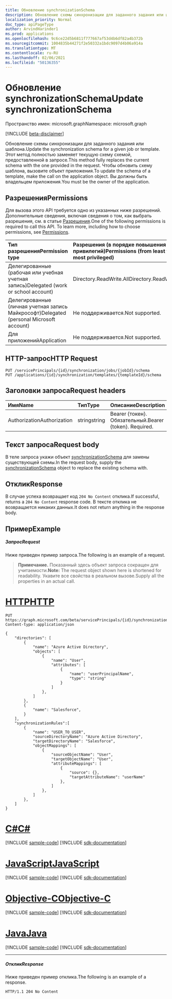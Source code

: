 ```yaml
---
title: Обновление synchronizationSchema
description: Обновление схемы синхронизации для заданного задания или шаблона. Этот метод полностью заменяет текущую схему схемой, предоставленной в запросе. Чтобы обновить схему шаблона, вызовите объект приложения. Вы должны быть владельцем приложения.
localization_priority: Normal
doc_type: apiPageType
author: ArvindHarinder1
ms.prod: applications
ms.openlocfilehash: 9c6ce22d5b6811f777667af53d4b6df82a4b372b
ms.sourcegitcommit: 1004835b44271f2e50332a1bdc9097d4b06a914a
ms.translationtype: MT
ms.contentlocale: ru-RU
ms.lasthandoff: 02/06/2021
ms.locfileid: "50136355"
---
```

# <a name="update-synchronizationschema"></a><span data-ttu-id="9c6a5-106">Обновление synchronizationSchema</span><span class="sxs-lookup"><span data-stu-id="9c6a5-106">Update synchronizationSchema</span></span>

<span data-ttu-id="9c6a5-107">Пространство имен: microsoft.graph</span><span class="sxs-lookup"><span data-stu-id="9c6a5-107">Namespace: microsoft.graph</span></span>

[!INCLUDE [beta-disclaimer](../../includes/beta-disclaimer.md)]

<span data-ttu-id="9c6a5-108">Обновление схемы синхронизации для заданного задания или шаблона.</span><span class="sxs-lookup"><span data-stu-id="9c6a5-108">Update the synchronization schema for a given job or template.</span></span> <span data-ttu-id="9c6a5-109">Этот метод полностью заменяет текущую схему схемой, предоставленной в запросе.</span><span class="sxs-lookup"><span data-stu-id="9c6a5-109">This method fully replaces the current schema with the one provided in the request.</span></span> <span data-ttu-id="9c6a5-110">Чтобы обновить схему шаблона, вызовите объект приложения.</span><span class="sxs-lookup"><span data-stu-id="9c6a5-110">To update the schema of a template, make the call on the application object.</span></span> <span data-ttu-id="9c6a5-111">Вы должны быть владельцем приложения.</span><span class="sxs-lookup"><span data-stu-id="9c6a5-111">You must be the owner of the application.</span></span>

## <a name="permissions"></a><span data-ttu-id="9c6a5-112">Разрешения</span><span class="sxs-lookup"><span data-stu-id="9c6a5-112">Permissions</span></span>
<span data-ttu-id="9c6a5-p103">Для вызова этого API требуется одно из указанных ниже разрешений. Дополнительные сведения, включая сведения о том, как выбрать разрешения, см. в статье [Разрешения](/graph/permissions-reference).</span><span class="sxs-lookup"><span data-stu-id="9c6a5-p103">One of the following permissions is required to call this API. To learn more, including how to choose permissions, see [Permissions](/graph/permissions-reference).</span></span>

|<span data-ttu-id="9c6a5-115">Тип разрешения</span><span class="sxs-lookup"><span data-stu-id="9c6a5-115">Permission type</span></span>                        | <span data-ttu-id="9c6a5-116">Разрешения (в порядке повышения привилегий)</span><span class="sxs-lookup"><span data-stu-id="9c6a5-116">Permissions (from least to most privileged)</span></span>              |
|:--------------------------------------|:---------------------------------------------------------|
|<span data-ttu-id="9c6a5-117">Делегированные (рабочая или учебная учетная запись)</span><span class="sxs-lookup"><span data-stu-id="9c6a5-117">Delegated (work or school account)</span></span>     |<span data-ttu-id="9c6a5-118">Directory.ReadWrite.All</span><span class="sxs-lookup"><span data-stu-id="9c6a5-118">Directory.ReadWrite.All</span></span>  |
|<span data-ttu-id="9c6a5-119">Делегированные (личная учетная запись Майкрософт)</span><span class="sxs-lookup"><span data-stu-id="9c6a5-119">Delegated (personal Microsoft account)</span></span> |<span data-ttu-id="9c6a5-120">Не поддерживается.</span><span class="sxs-lookup"><span data-stu-id="9c6a5-120">Not supported.</span></span>|
|<span data-ttu-id="9c6a5-121">Для приложений</span><span class="sxs-lookup"><span data-stu-id="9c6a5-121">Application</span></span>                            |<span data-ttu-id="9c6a5-122">Не поддерживается.</span><span class="sxs-lookup"><span data-stu-id="9c6a5-122">Not supported.</span></span>| 

## <a name="http-request"></a><span data-ttu-id="9c6a5-123">HTTP-запрос</span><span class="sxs-lookup"><span data-stu-id="9c6a5-123">HTTP Request</span></span>
<!-- { "blockType": "ignored" } -->
```http
PUT /servicePrincipals/{id}/synchronization/jobs/{jobId}/schema
PUT /applications/{id}/synchronization/templates/{templateId}/schema
```

## <a name="request-headers"></a><span data-ttu-id="9c6a5-124">Заголовки запроса</span><span class="sxs-lookup"><span data-stu-id="9c6a5-124">Request headers</span></span>

| <span data-ttu-id="9c6a5-125">Имя</span><span class="sxs-lookup"><span data-stu-id="9c6a5-125">Name</span></span>           | <span data-ttu-id="9c6a5-126">Тип</span><span class="sxs-lookup"><span data-stu-id="9c6a5-126">Type</span></span>    | <span data-ttu-id="9c6a5-127">Описание</span><span class="sxs-lookup"><span data-stu-id="9c6a5-127">Description</span></span>|
|:---------------|:--------|:-----------|
| <span data-ttu-id="9c6a5-128">Authorization</span><span class="sxs-lookup"><span data-stu-id="9c6a5-128">Authorization</span></span>  | <span data-ttu-id="9c6a5-129">string</span><span class="sxs-lookup"><span data-stu-id="9c6a5-129">string</span></span>  | <span data-ttu-id="9c6a5-p104">Bearer {токен}. Обязательный.</span><span class="sxs-lookup"><span data-stu-id="9c6a5-p104">Bearer {token}. Required.</span></span> |

## <a name="request-body"></a><span data-ttu-id="9c6a5-132">Текст запроса</span><span class="sxs-lookup"><span data-stu-id="9c6a5-132">Request body</span></span>

<span data-ttu-id="9c6a5-133">В теле запроса укажи объект [synchronizationSchema](../resources/synchronization-synchronizationschema.md) для замены существующей схемы.</span><span class="sxs-lookup"><span data-stu-id="9c6a5-133">In the request body, supply the [synchronizationSchema](../resources/synchronization-synchronizationschema.md) object to replace the existing schema with.</span></span>

## <a name="response"></a><span data-ttu-id="9c6a5-134">Отклик</span><span class="sxs-lookup"><span data-stu-id="9c6a5-134">Response</span></span>

<span data-ttu-id="9c6a5-135">В случае успеха возвращает код `204 No Content` отклика.</span><span class="sxs-lookup"><span data-stu-id="9c6a5-135">If successful, returns a `204 No Content` response code.</span></span> <span data-ttu-id="9c6a5-136">В тексте отклика не возвращается никаких данных.</span><span class="sxs-lookup"><span data-stu-id="9c6a5-136">It does not return anything in the response body.</span></span>

## <a name="example"></a><span data-ttu-id="9c6a5-137">Пример</span><span class="sxs-lookup"><span data-stu-id="9c6a5-137">Example</span></span>

##### <a name="request"></a><span data-ttu-id="9c6a5-138">Запрос</span><span class="sxs-lookup"><span data-stu-id="9c6a5-138">Request</span></span>
<span data-ttu-id="9c6a5-139">Ниже приведен пример запроса.</span><span class="sxs-lookup"><span data-stu-id="9c6a5-139">The following is an example of a request.</span></span>

><span data-ttu-id="9c6a5-140">**Примечание.** Показанный здесь объект запроса сокращен для учитаемости.</span><span class="sxs-lookup"><span data-stu-id="9c6a5-140">**Note:** The request object shown here is shortened for readability.</span></span> <span data-ttu-id="9c6a5-141">Укавите все свойства в реальном вызове.</span><span class="sxs-lookup"><span data-stu-id="9c6a5-141">Supply all the properties in an actual call.</span></span>

# <a name="http"></a>[<span data-ttu-id="9c6a5-142">HTTP</span><span class="sxs-lookup"><span data-stu-id="9c6a5-142">HTTP</span></span>](#tab/http)
<!-- {
  "blockType": "request",
  "name": "update_synchronizationschema"
}-->
```http
PUT https://graph.microsoft.com/beta/servicePrincipals/{id}/synchronization/jobs/{jobId}/schema
Content-type: application/json

{
    "directories": [
        {
            "name": "Azure Active Directory",
            "objects": [
                {
                    "name": "User",
                    "attributes": [
                        {
                            "name": "userPrincipalName",
                            "type": "string"
                        }
                    ]
                },
            ]
        },
        {
            "name": "Salesforce",
        }
    ],
    "synchronizationRules":[
        {
            "name": "USER_TO_USER",
            "sourceDirectoryName": "Azure Active Directory",
            "targetDirectoryName": "Salesforce",
            "objectMappings": [
                {
                    "sourceObjectName": "User",
                    "targetObjectName": "User",
                    "attributeMappings": [
                        {
                            "source": {},
                            "targetAttributeName": "userName"
                        },
                    ]
                },
            ]
        },
    ]
}

```
# <a name="c"></a>[<span data-ttu-id="9c6a5-143">C#</span><span class="sxs-lookup"><span data-stu-id="9c6a5-143">C#</span></span>](#tab/csharp)
[!INCLUDE [sample-code](../includes/snippets/csharp/update-synchronizationschema-csharp-snippets.md)]
[!INCLUDE [sdk-documentation](../includes/snippets/snippets-sdk-documentation-link.md)]

# <a name="javascript"></a>[<span data-ttu-id="9c6a5-144">JavaScript</span><span class="sxs-lookup"><span data-stu-id="9c6a5-144">JavaScript</span></span>](#tab/javascript)
[!INCLUDE [sample-code](../includes/snippets/javascript/update-synchronizationschema-javascript-snippets.md)]
[!INCLUDE [sdk-documentation](../includes/snippets/snippets-sdk-documentation-link.md)]

# <a name="objective-c"></a>[<span data-ttu-id="9c6a5-145">Objective-C</span><span class="sxs-lookup"><span data-stu-id="9c6a5-145">Objective-C</span></span>](#tab/objc)
[!INCLUDE [sample-code](../includes/snippets/objc/update-synchronizationschema-objc-snippets.md)]
[!INCLUDE [sdk-documentation](../includes/snippets/snippets-sdk-documentation-link.md)]

# <a name="java"></a>[<span data-ttu-id="9c6a5-146">Java</span><span class="sxs-lookup"><span data-stu-id="9c6a5-146">Java</span></span>](#tab/java)
[!INCLUDE [sample-code](../includes/snippets/java/update-synchronizationschema-java-snippets.md)]
[!INCLUDE [sdk-documentation](../includes/snippets/snippets-sdk-documentation-link.md)]

---


##### <a name="response"></a><span data-ttu-id="9c6a5-147">Отклик</span><span class="sxs-lookup"><span data-stu-id="9c6a5-147">Response</span></span>
<span data-ttu-id="9c6a5-148">Ниже приведен пример отклика.</span><span class="sxs-lookup"><span data-stu-id="9c6a5-148">The following is an example of a response.</span></span>
<!-- {
  "blockType": "response",
  "truncated": true,
  "@odata.type": "microsoft.graph.synchronizationSchema"
} -->
```http
HTTP/1.1 204 No Content
```

<!-- uuid: 8fcb5dbc-d5aa-4681-8e31-b001d5168d79
2015-10-25 14:57:30 UTC -->
<!--
{
  "type": "#page.annotation",
  "description": "Update synchronizationschema",
  "keywords": "",
  "section": "documentation",
  "tocPath": "",
  "suppressions": [
  ]
}
-->


